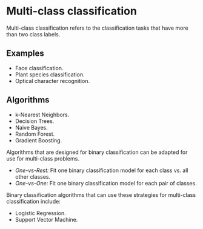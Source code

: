 # Multi-class classification
Multi-class classification refers to the classification tasks that have more than two class labels.

## Examples

- Face classification.
- Plant species classification.
- Optical character recognition.

## Algorithms

- k-Nearest Neighbors.
- Decision Trees.
- Naive Bayes.
- Random Forest.
- Gradient Boosting.

Algorithms that are designed for binary classification can be adapted for use for multi-class problems.

- *One-vs-Rest:* Fit one binary classification model for each class vs. all other classes.
- *One-vs-One:* Fit one binary classification model for each pair of classes.

Binary classification algorithms that can use these strategies for multi-class classification include:

- Logistic Regression.
- Support Vector Machine.